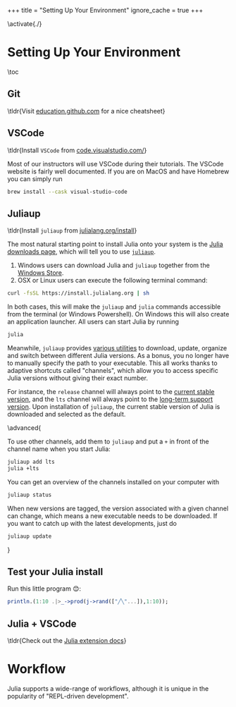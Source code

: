 +++
title = "Setting Up Your Environment"
ignore_cache = true
+++

<!-- Setup -->

\activate{./}


# Setting Up Your Environment

\toc

## Git
\tldr{Visit [education.github.com](https://education.github.com/git-cheat-sheet-education.pdf) for a nice cheatsheet}
## VSCode
\tldr{Install `VSCode` from [code.visualstudio.com/](https://code.visualstudio.com/)}

Most of our instructors will use VSCode during their tutorials. The VSCode website is fairly well documented. If you are on MacOS and have Homebrew you can simply run

```bash
brew install --cask visual-studio-code
```

## Juliaup
\tldr{Install `juliaup` from [julialang.org/install](https://julialang.org/install/)}

The most natural starting point to install Julia onto your system is the [Julia downloads page](https://julialang.org/downloads/), which will tell you to use [`juliaup`](https://github.com/JuliaLang/juliaup).

1. Windows users can download Julia and `juliaup` together from the [Windows Store](https://www.microsoft.com/store/apps/9NJNWW8PVKMN).
2. OSX or Linux users can execute the following terminal command:

```bash
curl -fsSL https://install.julialang.org | sh
```

In both cases, this will make the `juliaup` and `julia` commands accessible from the terminal (or Windows Powershell).
On Windows this will also create an application launcher.
All users can start Julia by running

```bash
julia
```

Meanwhile, `juliaup` provides [various utilities](https://github.com/JuliaLang/juliaup#using-juliaup) to download, update, organize and switch between different Julia versions.
As a bonus, you no longer have to manually specify the path to your executable.
This all works thanks to adaptive shortcuts called "channels", which allow you to access specific Julia versions without giving their exact number.

For instance, the `release` channel will always point to the [current stable version](https://julialang.org/downloads/#current_stable_release), and the `lts` channel will always point to the [long-term support version](https://julialang.org/downloads/#long_term_support_release).
Upon installation of `juliaup`, the current stable version of Julia is downloaded and selected as the default.

\advanced{

To use other channels, add them to `juliaup` and put a `+` in front of the channel name when you start Julia:

```bash
juliaup add lts
julia +lts
```

You can get an overview of the channels installed on your computer with

```bash
juliaup status
```

When new versions are tagged, the version associated with a given channel can change, which means a new executable needs to be downloaded.
If you want to catch up with the latest developments, just do

```bash
juliaup update
```
}

## Test your Julia install
Run this little program 😊:
```julia
println.(1:10 .|>_->prod(j->rand(["╱╲"...]),1:10));
```

## Julia + VSCode
\tldr{Check out the [Julia extension docs](https://www.julia-vscode.org/docs/dev/gettingstarted/#Installation-and-Configuration-1)}


# Workflow

Julia supports a wide-range of workflows, although it is unique in the popularity of "REPL-driven development".

